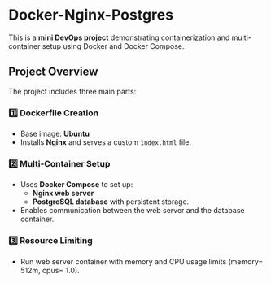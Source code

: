 # Docker-Nginx-Postgres

This is a **mini DevOps project** demonstrating containerization and multi-container setup using Docker and Docker Compose.

## Project Overview

The project includes three main parts:

### 1️⃣ Dockerfile Creation
- Base image: **Ubuntu**
- Installs **Nginx** and serves a custom `index.html` file.

### 2️⃣ Multi-Container Setup
- Uses **Docker Compose** to set up:
  - **Nginx web server**
  - **PostgreSQL database** with persistent storage.
- Enables communication between the web server and the database container.

### 3️⃣ Resource Limiting
- Run web server container with memory and CPU usage limits (memory= 512m, cpus= 1.0).
